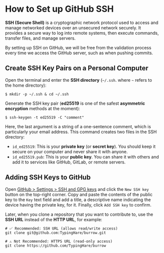 # How to Set up GitHub SSH

**SSH (Secure Shell)** is a cryptographic network protocol used to access and manage networked devices over an unsecured network securely. It provides a secure way to log into remote systems, then execute commands, transfer files, and manage servers.

By setting up SSH on GitHub, we will be free from the validation process every time we access the GitHub server, such as when pushing commits.

## Create SSH Key Pairs on a Personal Computer

Open the terminal and enter the **SSH directory** (`~/.ssh`. where `~` refers to the home directory):

```shell
$ mkdir -p ~/.ssh & cd ~/.ssh
```

Generate the SSH key pair (**ed25519** is one of the safest **asymmetric encryption** methods at the moment):

~~~shell
$ ssh-keygen -t ed25519 -C "comment"
~~~

Here, the last argument is a string of a one-sentence comment, which is particularly your email address. This command creates two files in the SSH directory:

* `id_ed25519`: This is your **private key** (or **secret key**). You should keep it secure on your computer and never share it with anyone.
* `id_ed25519.pub`: This is your **public key**. You can share it with others and add it to services like GitHub, GitLab, or remote servers.

## Adding SSH Keys to GitHub

Open [GitHub > Settings > SSH and GPG keys](https://github.com/settings/keys) and click the `New SSH key` button on the top-right corner. Copy and paste the contents of the public key to the `Key` text field and add a title, a descriptive name indicating the device having the private key, for it. Finally, click `Add SSH key` to confirm.

Later, when you clone a repository that you want to contribute to, use the **SSH URL** instead of the **HTTP URL**, for example:

```shell
# ✅ Recommended: SSH URL (allows read/write access)
git clone git@github.com:TypingHare/burrow.git

# ⚠️ Not Recommended: HTTPS URL (read-only access)
git clone https://github.com/TypingHare/burrow
```

